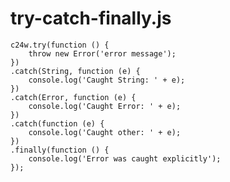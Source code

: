 try-catch-finally.js
====================

	c24w.try(function () {
	    throw new Error('error message');
	})
	.catch(String, function (e) {
	    console.log('Caught String: ' + e);
	})
	.catch(Error, function (e) {
	    console.log('Caught Error: ' + e);
	})
	.catch(function (e) {
	    console.log('Caught other: ' + e);
	})
	.finally(function () {
	    console.log('Error was caught explicitly');
	});
